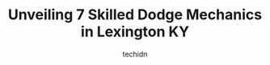 ---
layout: ampstory
image: https://images.unsplash.com/photo-1494363247633-927487612591?ixlib=rb-4.0.3&ixid=MnwxMjA3fDB8MHxwaG90by1wYWdlfHx8fGVufDB8fHx8&auto=format&fit=crop&w=640&h=853&q=80
author: techidn
featured: false
description: When it comes to finding reliable automotive experts in Lexington KY, USA, look no further than the 7 best Dodge Mechanic in the area. With their exceptional skills and dedication to providi
title: Unveiling 7 Skilled Dodge Mechanics in Lexington KY
cover:
   title: Unveiling 7 Skilled Dodge Mechanics in Lexington KY
   subtitle: Rickpate
   background: https://images.unsplash.com/photo-1494363247633-927487612591?ixlib=rb-4.0.3&ixid=MnwxMjA3fDB8MHxwaG90by1wYWdlfHx8fGVufDB8fHx8&auto=format&fit=crop&w=640&h=853&q=80

pages: 
 - layout: thirds
   top: <h1>#1 5-Star Auto Repair & Exhaust of Lexington</h1>
   bottom: "<p>Had a break line replaced here and a new tire put on. I ha r to say I was in and out within 2 and a half hours. Price was very reasonably good. Id definitely recommend. A</p>"
   background: https://www.knot35.com/toplist/wp-content/uploads/2023/06/best-dodge-mechanic-1-in-lexington-ky-1685838896.jpeg
   backgroundblur: true
 - layout: thirds
   top: <h1>#2 Southside Auto Repair</h1>
   bottom: "<p>403 Southland Dr, Lexington, KY 40503, United States</p>"
   background: https://www.knot35.com/toplist/wp-content/uploads/2023/06/best-dodge-mechanic-2-in-lexington-ky-1685838897.jpeg
   cta:
      link: https://www.knot35.com/toplist/unveiling-7-skilled-dodge-mechanics-in-lexington-ky/
      text: Unveiling 7 Skilled Dodge Mechanics in Lexington KY
 - layout: thirds
   top: <h1>#3 Complete Automotive Repair Inc.</h1>
   bottom: "<p>2336 Palumbo Dr, Lexington, KY 40509, United States</p>"
   background: https://www.knot35.com/toplist/wp-content/uploads/2023/06/best-dodge-mechanic-3-in-lexington-ky-1685838897.jpeg
   cta:
      link: https://www.knot35.com/toplist/unveiling-7-skilled-dodge-mechanics-in-lexington-ky/
      text: Unveiling 7 Skilled Dodge Mechanics in Lexington KY
 - layout: thirds
   top: <h1>#4 Fleet Doc Lexington</h1>
   bottom: "<p>1031 Contract St, Lexington, KY 40505, United States</p>"
   background: https://images.unsplash.com/photo-1608411404720-c8f0417bcdba?ixlib=rb-4.0.3&ixid=MnwxMjA3fDB8MHxwaG90by1wYWdlfHx8fGVufDB8fHx8&auto=format&fit=crop&w=640&h=853&q=80
   cta:
      link: https://www.knot35.com/toplist/unveiling-7-skilled-dodge-mechanics-in-lexington-ky/
      text: Unveiling 7 Skilled Dodge Mechanics in Lexington KY
 - layout: thirds
   top: <h1>#5 Scheller Automotive</h1>
   bottom: "<p>1119 Commercial Dr, Lexington, KY 40505, United States</p>"
   background: https://images.unsplash.com/photo-1515405295579-ba7b45403062?ixlib=rb-4.0.3&ixid=MnwxMjA3fDB8MHxwaG90by1wYWdlfHx8fGVufDB8fHx8&auto=format&fit=crop&w=640&h=853&q=80
   cta:
      link: https://www.knot35.com/toplist/unveiling-7-skilled-dodge-mechanics-in-lexington-ky/
      text: Unveiling 7 Skilled Dodge Mechanics in Lexington KY
 - layout: thirds
   top: <h1>#6 Import Auto Specialists Inc.</h1>
   bottom: "<p>1373 Pridemore Ct, Lexington, KY 40505, United States</p>"
   background: https://images.unsplash.com/photo-1509114397022-ed747cca3f65?ixlib=rb-4.0.3&ixid=MnwxMjA3fDB8MHxwaG90by1wYWdlfHx8fGVufDB8fHx8&auto=format&fit=crop&w=640&h=853&q=80
   cta:
      link: https://www.knot35.com/toplist/unveiling-7-skilled-dodge-mechanics-in-lexington-ky/
      text: Unveiling 7 Skilled Dodge Mechanics in Lexington KY
 - layout: thirds
   top: <h1>#7 Stuttgart Motors</h1>
   bottom: "<p>1305 W Main St, Lexington, KY 40508, United States</p>"
   background: https://images.unsplash.com/photo-1488554378835-f7acf46e6c98?ixlib=rb-4.0.3&ixid=MnwxMjA3fDB8MHxwaG90by1wYWdlfHx8fGVufDB8fHx8&auto=format&fit=crop&w=640&h=853&q=80
   cta:
      link: https://www.knot35.com/toplist/unveiling-7-skilled-dodge-mechanics-in-lexington-ky/
      text: Unveiling 7 Skilled Dodge Mechanics in Lexington KY
 - layout: thirds
   middle: Continue reading...
   background: https://images.unsplash.com/photo-1591393223703-56fe1347ac62?ixlib=rb-4.0.3&ixid=MnwxMjA3fDB8MHxwaG90by1wYWdlfHx8fGVufDB8fHx8&auto=format&fit=crop&w=640&h=853&q=80
   cta:
      link: https://www.knot35.com/toplist/unveiling-7-skilled-dodge-mechanics-in-lexington-ky/
      text: Unveiling 7 Skilled Dodge Mechanics in Lexington KY
      
---